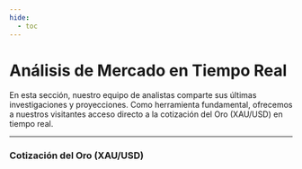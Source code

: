 ```yaml
---
hide:
  - toc
---
```


# Análisis de Mercado en Tiempo Real

En esta sección, nuestro equipo de analistas comparte sus últimas investigaciones y proyecciones. Como herramienta fundamental, ofrecemos a nuestros visitantes acceso directo a la cotización del Oro (XAU/USD) en tiempo real.

---

### Cotización del Oro (XAU/USD)

<div class="chart-container">
<!-- TradingView Widget BEGIN -->
<div class="tradingview-widget-container" style="height:100%;width:100%">
  <div class="tradingview-widget-container__widget" style="height:calc(100% - 32px);width:100%"></div>
  <div class="tradingview-widget-copyright"><a href="https://es.tradingview.com/symbols/XAUUSD/?exchange=OANDA" rel="noopener nofollow" target="_blank"><span class="blue-text">Track all markets on TradingView</span></a></div>
  <script type="text/javascript" src="https://s3.tradingview.com/external-embedding/embed-widget-advanced-chart.js" async>
  {
  "allow_symbol_change": true,
  "calendar": false,
  "details": false,
  "hide_side_toolbar": true,
  "hide_top_toolbar": false,
  "hide_legend": false,
  "hide_volume": false,
  "hotlist": false,
  "interval": "D",
  "locale": "es",
  "save_image": true,
  "style": "1",
  "symbol": "OANDA:XAUUSD",
  "theme": "dark",
  "timezone": "Etc/UTC",
  "backgroundColor": "#0F0F0F",
  "gridColor": "rgba(242, 242, 242, 0.06)",
  "watchlist": [],
  "withdateranges": false,
  "compareSymbols": [],
  "studies": [],
  "autosize": true
}
  </script>
</div>
<!-- TradingView Widget END -->
</div>

<br>

*Los datos de mercado son proporcionados por TradingView. Las cotizaciones pueden tener un ligero retraso.*